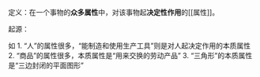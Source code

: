 定义：在一个事物的**众多属性**中，对该事物起**决定性作用**的[[属性]]。

起源：

如
	1. “人”的属性很多，“能制造和使用生产工具”则是对人起决定作用的本质属性
	2. “商品”的属性很多，本质属性是“用来交换的劳动产品”
	3. “三角形”的本质属性是“三边封闭的平面图形”